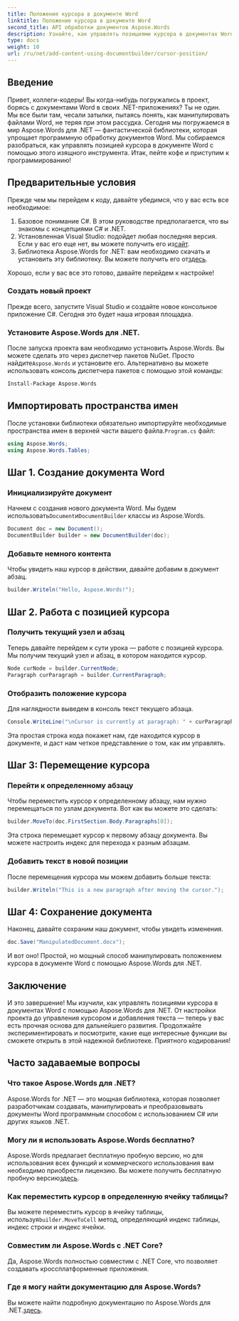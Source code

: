```yaml
---
title: Положение курсора в документе Word
linktitle: Положение курсора в документе Word
second_title: API обработки документов Aspose.Words
description: Узнайте, как управлять позициями курсора в документах Word с помощью Aspose.Words для .NET, с помощью этого подробного пошагового руководства. Идеально подходит для разработчиков .NET.
type: docs
weight: 10
url: /ru/net/add-content-using-documentbuilder/cursor-position/
---
```

## Введение

Привет, коллеги-кодеры! Вы когда-нибудь погружались в проект, борясь с документами Word в своих .NET-приложениях? Ты не один. Мы все были там, чесали затылки, пытаясь понять, как манипулировать файлами Word, не теряя при этом рассудка. Сегодня мы погружаемся в мир Aspose.Words для .NET — фантастической библиотеки, которая упрощает программную обработку документов Word. Мы собираемся разобраться, как управлять позицией курсора в документе Word с помощью этого изящного инструмента. Итак, пейте кофе и приступим к программированию!

## Предварительные условия

Прежде чем мы перейдем к коду, давайте убедимся, что у вас есть все необходимое:

1. Базовое понимание C#. В этом руководстве предполагается, что вы знакомы с концепциями C# и .NET.
2.  Установленная Visual Studio: подойдет любая последняя версия. Если у вас его еще нет, вы можете получить его из[сайт](https://visualstudio.microsoft.com/).
3.  Библиотека Aspose.Words for .NET: вам необходимо скачать и установить эту библиотеку. Вы можете получить его от[здесь](https://releases.aspose.com/words/net/).

Хорошо, если у вас все это готово, давайте перейдем к настройке!

### Создать новый проект

Прежде всего, запустите Visual Studio и создайте новое консольное приложение C#. Сегодня это будет наша игровая площадка.

### Установите Aspose.Words для .NET.

 После запуска проекта вам необходимо установить Aspose.Words. Вы можете сделать это через диспетчер пакетов NuGet. Просто найдите`Aspose.Words` и установите его. Альтернативно вы можете использовать консоль диспетчера пакетов с помощью этой команды:

```bash
Install-Package Aspose.Words
```

## Импортировать пространства имен

 После установки библиотеки обязательно импортируйте необходимые пространства имен в верхней части вашего файла.`Program.cs` файл:

```csharp
using Aspose.Words;
using Aspose.Words.Tables;
```

## Шаг 1. Создание документа Word

### Инициализируйте документ

 Начнем с создания нового документа Word. Мы будем использовать`Document`и`DocumentBuilder` классы из Aspose.Words.

```csharp
Document doc = new Document();
DocumentBuilder builder = new DocumentBuilder(doc);
```

### Добавьте немного контента

Чтобы увидеть наш курсор в действии, давайте добавим в документ абзац.

```csharp
builder.Writeln("Hello, Aspose.Words!");
```

## Шаг 2. Работа с позицией курсора

### Получить текущий узел и абзац

Теперь давайте перейдем к сути урока — работе с позицией курсора. Мы получим текущий узел и абзац, в котором находится курсор.

```csharp
Node curNode = builder.CurrentNode;
Paragraph curParagraph = builder.CurrentParagraph;
```

### Отобразить положение курсора

Для наглядности выведем в консоль текст текущего абзаца.

```csharp
Console.WriteLine("\nCursor is currently at paragraph: " + curParagraph.GetText());
```

Эта простая строка кода покажет нам, где находится курсор в документе, и даст нам четкое представление о том, как им управлять.

## Шаг 3: Перемещение курсора

### Перейти к определенному абзацу

Чтобы переместить курсор к определенному абзацу, нам нужно перемещаться по узлам документа. Вот как вы можете это сделать:

```csharp
builder.MoveTo(doc.FirstSection.Body.Paragraphs[0]);
```

Эта строка перемещает курсор к первому абзацу документа. Вы можете настроить индекс для перехода к разным абзацам.

### Добавить текст в новой позиции

После перемещения курсора мы можем добавить больше текста:

```csharp
builder.Writeln("This is a new paragraph after moving the cursor.");
```

## Шаг 4: Сохранение документа

Наконец, давайте сохраним наш документ, чтобы увидеть изменения.

```csharp
doc.Save("ManipulatedDocument.docx");
```

И вот оно! Простой, но мощный способ манипулировать положением курсора в документе Word с помощью Aspose.Words для .NET.

## Заключение

И это завершение! Мы изучили, как управлять позициями курсора в документах Word с помощью Aspose.Words для .NET. От настройки проекта до управления курсором и добавления текста — теперь у вас есть прочная основа для дальнейшего развития. Продолжайте экспериментировать и посмотрите, какие еще интересные функции вы сможете открыть в этой надежной библиотеке. Приятного кодирования!

## Часто задаваемые вопросы

### Что такое Aspose.Words для .NET?

Aspose.Words for .NET — это мощная библиотека, которая позволяет разработчикам создавать, манипулировать и преобразовывать документы Word программным способом с использованием C# или других языков .NET.

### Могу ли я использовать Aspose.Words бесплатно?

 Aspose.Words предлагает бесплатную пробную версию, но для использования всех функций и коммерческого использования вам необходимо приобрести лицензию. Вы можете получить бесплатную пробную версию[здесь](https://releases.aspose.com/).

### Как переместить курсор в определенную ячейку таблицы?

 Вы можете переместить курсор в ячейку таблицы, используя`builder.MoveToCell` метод, определяющий индекс таблицы, индекс строки и индекс ячейки.

### Совместим ли Aspose.Words с .NET Core?

Да, Aspose.Words полностью совместим с .NET Core, что позволяет создавать кроссплатформенные приложения.

### Где я могу найти документацию для Aspose.Words?

 Вы можете найти подробную документацию по Aspose.Words для .NET.[здесь](https://reference.aspose.com/words/net/).
